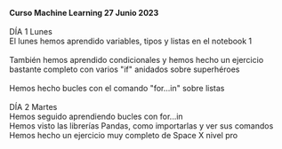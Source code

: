 <strong>Curso Machine Learning 27 Junio 2023</strong><br><br>
DÍA 1 Lunes<br>
El lunes hemos aprendido variables, tipos y listas en el notebook 1<br><br>
También hemos aprendido condicionales y hemos hecho un ejercicio bastante completo con varios "if" anidados sobre superhéroes<br><br>
Hemos hecho bucles con el comando "for...in" sobre listas<br><br>
DÍA 2 Martes<br>
Hemos seguido aprendiendo bucles con for...in<br>
Hemos visto las librerías Pandas, como importarlas y ver sus comandos<br>
Hemos hecho un ejercicio muy completo de Space X nivel pro<br><br>
